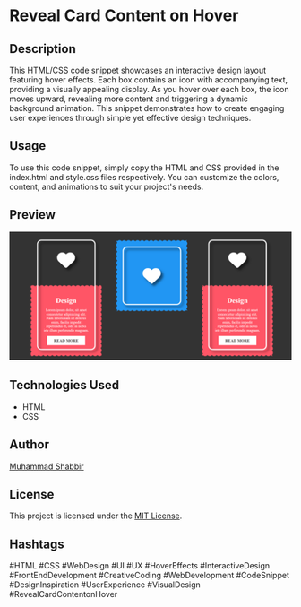 # Reveal Card Content on Hover

## Description
This HTML/CSS code snippet showcases an interactive design layout featuring hover effects. Each box contains an icon with accompanying text, providing a visually appealing display. As you hover over each box, the icon moves upward, revealing more content and triggering a dynamic background animation. This snippet demonstrates how to create engaging user experiences through simple yet effective design techniques.

## Usage
To use this code snippet, simply copy the HTML and CSS provided in the index.html and style.css files respectively. You can customize the colors, content, and animations to suit your project's needs.

## Preview
![Card Sections](card-sections.png)

## Technologies Used
- HTML
- CSS

## Author
[Muhammad Shabbir](https://github.com/muhammadshabbir07)

## License
This project is licensed under the [MIT License](LICENSE).

## Hashtags
#HTML #CSS #WebDesign #UI #UX #HoverEffects #InteractiveDesign #FrontEndDevelopment #CreativeCoding #WebDevelopment #CodeSnippet #DesignInspiration #UserExperience #VisualDesign #RevealCardContentonHover
